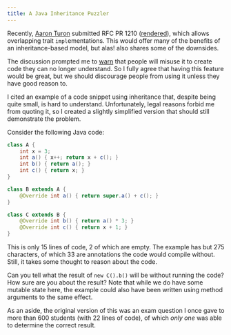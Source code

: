 ```yaml
---
title: A Java Inheritance Puzzler
---
```


Recently, [Aaron Turon](https://github.com/aturon) submitted RFC PR 1210 
([rendered](https://github.com/aturon/rfcs/blob/impl-specialization/text/0000-impl-specialization.md)),
which allows overlapping trait `impl`ementations. This would offer many of the
benefits of an inheritance-based model, but alas! also shares some of the
downsides.

The discussion prompted me to 
[warn](https://github.com/rust-lang/rfcs/pull/1210#issuecomment-121143016) that 
people will misuse it to create code they can no longer understand. So I fully
agree that having this feature would be great, but we should discourage people
from using it unless they have good reason to.

I cited an example of a code snippet using inheritance that, despite being 
quite small, is hard to understand. Unfortunately, legal reasons forbid me from 
quoting it, so I created a slightly simplified version that should still 
demonstrate the problem.

Consider the following Java code:

```Java
class A {
	int x = 3;
	int a() { x++; return x + c(); } 
	int b() { return a(); }
	int c() { return x; }
}

class B extends A {
	@Override int a() { return super.a() + c(); }
}

class C extends B {
	@Override int b() { return a() * 3; }
	@Override int c() { return x + 1; }
}
```

This is only 15 lines of code, 2 of which are empty. The example has but 275
characters, of which 33 are annotations the code would compile without. Still, 
it takes some thought to reason about the code.

Can you tell what the result of `new C().b()` will be without running the code? 
How sure are you about the result? Note that while we do have some mutable 
state here, the example could also have been written using method arguments to 
the same effect.

As an aside, the original version of this was an exam question I once gave to 
more than 600 students (with 22 lines of code), of which *only one* was able to 
determine the correct result.
